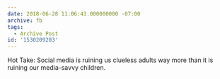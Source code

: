 ```yaml
---
date: 2018-06-28 11:06:43.000000000 -07:00
archive: fb
tags: 
  - Archive Post
id: '1530209203'
---
```


Hot Take: Social media is ruining us clueless adults way more than it is ruining our media-savvy children.
